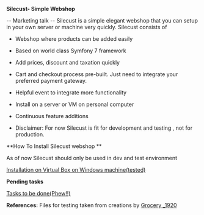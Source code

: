 **Silecust- Simple Webshop** 

-- Marketing talk --
Silecust is a simple elegant webshop that you can setup in your own server or machine very quickly. Silecust consists of 
-  Webshop where products can be added easily
- Based on world class Symfony 7 framework
- Add prices, discount and taxation quickly
- Cart and checkout process pre-built. Just need to integrate your preferred payment gateway.
- Helpful event to integrate more functionality
- Install on a server or VM on personal computer
- Continuous feature additions

- Disclaimer: For now Silecust is fit for development and testing , not for production.


**How To Install Silecust webshop **
<p>
As of now Silecust should only be used in dev and test environment
</p>
<p>
<a href="https://cooldude77.github.io/SilECust-WebShop/docs/installation/vm/virtualbox/install.html">
Installation on Virtual Box on Windows machine(tested)
</a>
</p>

**Pending tasks**
<p>
<a href="https://docs.google.com/spreadsheets/d/1VdEItM5627GQX1xD8RuF6sroZU90rYMgpzv3eR0kHc4/edit?usp=sharing">Tasks to be done(Phew!!)</a>
</p>

**References:**
Files for testing taken from creations by
<a href="https://unsplash.com/photos/apples-and-bananas-in-brown-cardboard-box-8RaUEd8zD-U?utm_content=creditShareLink&utm_medium=referral&utm_source=unsplash">Grocery _1920</a>
